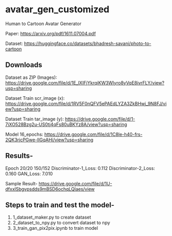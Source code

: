 # avatar_gen_customized

Human to Cartoon Avatar Generator

Paper: https://arxiv.org/pdf/1611.07004.pdf

Dataset: https://huggingface.co/datasets/bhadresh-savani/photo-to-cartoon

## Downloads

Dataset as ZIP (Images): https://drive.google.com/file/d/1E_lXIFjYkrqiKW3Wlyro8yVqE8ivrFLY/view?usp=sharing

Dataset Train scr_image (x): https://drive.google.com/file/d/1RV5F0nQFV5ePAEdLYZA3ZkBHwj_9N8FJ/view?usp=sharing

Dataset Train tar_image (y): https://drive.google.com/file/d/1-7iXO528Bzg2u-US0tj4qFs80uBKYz8A/view?usp=sharing

Model 16_epochs: https://drive.google.com/file/d/1C8le-h40-frs-2QK3rjcPGwe-lIGqAHi/view?usp=sharing

## Results-
Epoch 20/20
 150/152 Discriminator-1_Loss: 0.112 Discriminator-2_Loss: 0.160 GAN_Loss: 7.010

Sample Result- https://drive.google.com/file/d/1U-dfxxlSbgvpsdds9mBSD6ochqLQlaes/view

## Steps to train and test the model-

1. 1_dataset_maker.py to create dataset
2. 2_dataset_to_npy.py to convert dataset to npy
3. 3_train_gan_pix2pix.ipynb to train model
